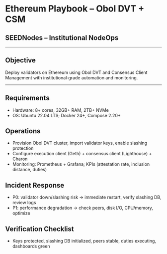 # Ethereum Playbook – Obol DVT + CSM
## SEEDNodes – Institutional NodeOps

---

## Objective
Deploy validators on Ethereum using Obol DVT and Consensus Client Management with institutional‑grade automation and monitoring.

---

## Requirements
- Hardware: 8+ cores, 32GB+ RAM, 2TB+ NVMe
- OS: Ubuntu 22.04 LTS; Docker 24+, Compose 2.20+

## Operations
- Provision Obol DVT cluster, import validator keys, enable slashing protection
- Configure execution client (Geth) + consensus client (Lighthouse) + Charon
- Monitoring: Prometheus + Grafana; KPIs (attestation rate, inclusion distance, duties)

## Incident Response
- P0: validator down/slashing risk → immediate restart, verify slashing DB, review logs
- P1: performance degradation → check peers, disk I/O, CPU/memory, optimize

## Verification Checklist
- Keys protected, slashing DB initialized, peers stable, duties executing, dashboards green
